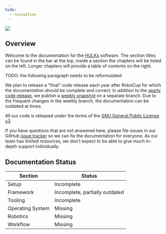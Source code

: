 ```yaml
---
hide:
  - navigation
---
```


![](Wet_Floor.jpg)

## Overview

Welcome to the documentation for the [HULKs](https://hulks.de) software.
The section titles can be found in the bar at the top, inside a section the chapters will be listed on the left.
Longer chapters will provide a table of contents on the right.

TODO: the following paragraph needs to be reformulated

We plan to release a "final" code release each year after RoboCup for which the documentation should be complete and correct.
In addition to the [yearly code release](https://github.com/HULKs/HULKsCodeRelease/tree/main), we publish a [weekly snapshot](https://github.com/HULKs/HULKsCodeRelease/tree/weekly) on a separate branch.
Due to the frequent changes in the weekly branch, the documentation can be outdated at times.

All our code is released under the terms of the [GNU General Public License v3](https://www.gnu.org/licenses/gpl-3.0.html).

If you have questions that are not answered here, please file issues in our GitHub [issue tracker](https://github.com/HULKs/HULKsCodeRelease/issues) so we can fix the documentation for everyone.
As our team has limited resources, we don't expect to be able to give much in-depth support individually.

## Documentation Status

| Section          | Status                         |
| ---------------- | ------------------------------ |
| Setup            | Incomplete                     |
| Framework        | Incomplete, partially outdated |
| Tooling          | Incomplete                     |
| Operating System | Missing                        |
| Robotics         | Missing                        |
| Workflow         | Missing                        |
